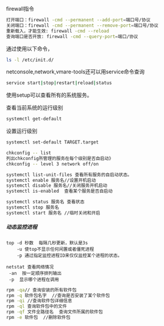 firewall指令

```bash
打开端口：firewall -cmd --permanent --add-port=端口号/协议
关闭端口：firewall -cmd --permanent --remove-port=端口号/协议
重新载入，才能生效: firewall -cmd --reload
查询端口是否开放: firewall -cmd --query-port=端口/协议
```

通过使用以下命令，

```bash
ls -l /etc/init.d/
```

netconsole,network,vmare-tools还可以用service命令查询

```bash
service start|stop|restart|reload|status
```

使用setup可以查看所有的系统服务。

查看当前系统的运行级别

```bash
systemctl get-default
```

设置运行级别

```bash
systemctl set-default TARGET.target
```

```bash
chkconfig -- list 
列出chkconfig所管理的服务在每个级别是否自启动》
chkconfig -- level 3 network off/on

```

```bash
systemctl list-unit-files 查看所有服务的自启动状态。
systemctl enable 服务名//设置开机启动
systemctl disable 服务名//关闭服务开机启动
systemctl is-enabled  查看某个服务是否自启动

systemctl status 服务名 查看状态
systemctl stop 服务名
systemctl start 服务名 //临时关闭和开启
```

##### 动态监控进程

```
top -d 秒数  每隔几秒更新，默认是3s
    -u 使top不显示任何闲置或者僵死进程
    -p 通过指定监控进程ID来仅仅监控某个进程的状态。
```

```
netstat 查看网络情况
 -an  按一定顺序排列输出
 -p  显示哪个进程在调用
```

```bash
rpm -qa// 查询安装的所有软件包
rpm -q 软件包名字  //查询是否安装了某个软件包
rpm -qi //查询软件包详细信息
rpm -ql 查询软件包中的文件
rpm -qf 文件全路径名  查询文件所属的软件包
rpm -e 软件包  //删除软件包
```

